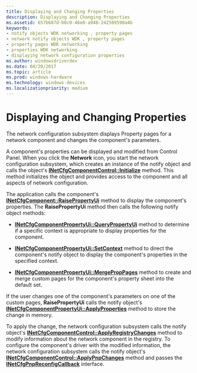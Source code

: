 ```yaml
---
title: Displaying and Changing Properties
description: Displaying and Changing Properties
ms.assetid: 657b687d-b0c0-46e0-a948-242509590a4b
keywords:
- notify objects WDK networking , property pages
- network notify objects WDK , property pages
- property pages WDK networking
- properties WDK networking
- displaying network configuration properties
ms.author: windowsdriverdev
ms.date: 04/20/2017
ms.topic: article
ms.prod: windows-hardware
ms.technology: windows-devices
ms.localizationpriority: medium
---
```


# Displaying and Changing Properties





The network configuration subsystem displays Property pages for a network component and changes the component's parameters.

A component's properties can be displayed and modified from Control Panel. When you click the **Network** icon, you start the network configuration subsystem, which creates an instance of the notify object and calls the object's [**INetCfgComponentControl::Initialize**](https://msdn.microsoft.com/library/windows/hardware/ff547729) method. This method initializes the object and provides access to the component and all aspects of network configuration.

The application calls the component's [**INetCfgComponent::RaisePropertyUi**](https://msdn.microsoft.com/library/windows/hardware/ff547895) method to display the component's properties. The **RaisePropertyUi** method then calls the following notify object methods:

-   [**INetCfgComponentPropertyUi::QueryPropertyUi**](https://msdn.microsoft.com/library/windows/hardware/ff547749) method to determine if a specific context is appropriate to display properties for the component.

-   [**INetCfgComponentPropertyUi::SetContext**](https://msdn.microsoft.com/library/windows/hardware/ff547752) method to direct the component's notify object to display the component's properties in the specified context.

-   [**INetCfgComponentPropertyUi::MergePropPages**](https://msdn.microsoft.com/library/windows/hardware/ff547746) method to create and merge custom pages for the component's property sheet into the default set.

If the user changes one of the component's parameters on one of the custom pages, **RaisePropertyUi** calls the notify object's [**INetCfgComponentPropertyUi::ApplyProperties**](https://msdn.microsoft.com/library/windows/hardware/ff547741) method to store the change in memory.

To apply the change, the network configuration subsystem calls the notify object's [**INetCfgComponentControl::ApplyRegistryChanges**](https://msdn.microsoft.com/library/windows/hardware/ff547727) method to modify information about the network component in the registry. To configure the component's driver with the modified information, the network configuration subsystem calls the notify object's [**INetCfgComponentControl::ApplyPnpChanges**](https://msdn.microsoft.com/library/windows/hardware/ff547726) method and passes the [**INetCfgPnpReconfigCallback**](https://msdn.microsoft.com/library/windows/hardware/ff547935) interface.

 

 





